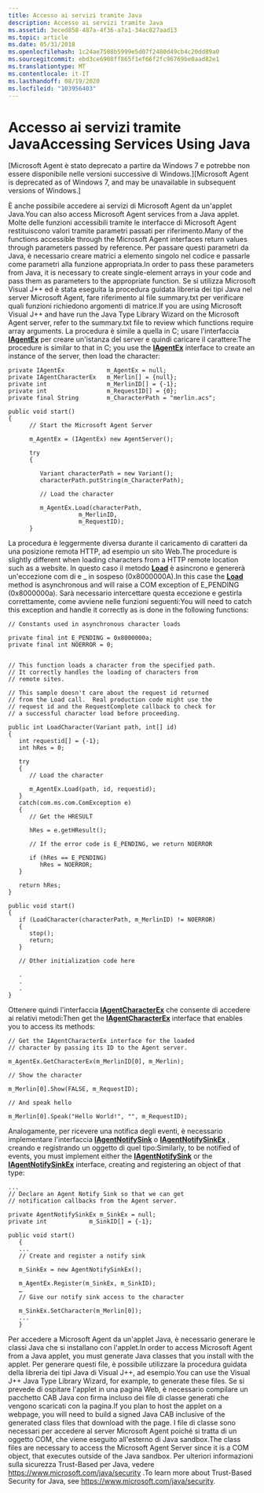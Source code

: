 ```yaml
---
title: Accesso ai servizi tramite Java
description: Accesso ai servizi tramite Java
ms.assetid: 3eced858-487a-4f36-a7a1-34ac827aad13
ms.topic: article
ms.date: 05/31/2018
ms.openlocfilehash: 1c24ae7508b5999e5d07f2480d49cb4c20dd89a0
ms.sourcegitcommit: ebd3ce6908ff865f1ef66f2fc96769be0aad82e1
ms.translationtype: MT
ms.contentlocale: it-IT
ms.lasthandoff: 08/19/2020
ms.locfileid: "103956403"
---
```

# <a name="accessing-services-using-java"></a><span data-ttu-id="45803-103">Accesso ai servizi tramite Java</span><span class="sxs-lookup"><span data-stu-id="45803-103">Accessing Services Using Java</span></span>

<span data-ttu-id="45803-104">\[Microsoft Agent è stato deprecato a partire da Windows 7 e potrebbe non essere disponibile nelle versioni successive di Windows.\]</span><span class="sxs-lookup"><span data-stu-id="45803-104">\[Microsoft Agent is deprecated as of Windows 7, and may be unavailable in subsequent versions of Windows.\]</span></span>

<span data-ttu-id="45803-105">È anche possibile accedere ai servizi di Microsoft Agent da un'applet Java.</span><span class="sxs-lookup"><span data-stu-id="45803-105">You can also access Microsoft Agent services from a Java applet.</span></span> <span data-ttu-id="45803-106">Molte delle funzioni accessibili tramite le interfacce di Microsoft Agent restituiscono valori tramite parametri passati per riferimento.</span><span class="sxs-lookup"><span data-stu-id="45803-106">Many of the functions accessible through the Microsoft Agent interfaces return values through parameters passed by reference.</span></span> <span data-ttu-id="45803-107">Per passare questi parametri da Java, è necessario creare matrici a elemento singolo nel codice e passarle come parametri alla funzione appropriata.</span><span class="sxs-lookup"><span data-stu-id="45803-107">In order to pass these parameters from Java, it is necessary to create single-element arrays in your code and pass them as parameters to the appropriate function.</span></span> <span data-ttu-id="45803-108">Se si utilizza Microsoft Visual J++ ed è stata eseguita la procedura guidata libreria dei tipi Java nel server Microsoft Agent, fare riferimento al file summary.txt per verificare quali funzioni richiedono argomenti di matrice.</span><span class="sxs-lookup"><span data-stu-id="45803-108">If you are using Microsoft Visual J++ and have run the Java Type Library Wizard on the Microsoft Agent server, refer to the summary.txt file to review which functions require array arguments.</span></span> <span data-ttu-id="45803-109">La procedura è simile a quella in C; usare l'interfaccia [**IAgentEx**](https://www.bing.com/search?q=**IAgentEx**) per creare un'istanza del server e quindi caricare il carattere:</span><span class="sxs-lookup"><span data-stu-id="45803-109">The procedure is similar to that in C; you use the [**IAgentEx**](https://www.bing.com/search?q=**IAgentEx**) interface to create an instance of the server, then load the character:</span></span>


```
private IAgentEx            m_AgentEx = null;
private IAgentCharacterEx   m_Merlin[] = {null};
private int                 m_MerlinID[] = {-1};
private int                 m_RequestID[] = {0};
private final String        m_CharacterPath = "merlin.acs";

public void start()
{
      // Start the Microsoft Agent Server

      m_AgentEx = (IAgentEx) new AgentServer();

      try
      {

         Variant characterPath = new Variant();
         characterPath.putString(m_CharacterPath);

         // Load the character

         m_AgentEx.Load(characterPath,
                    m_MerlinID,
                    m_RequestID);
      }
```



<span data-ttu-id="45803-110">La procedura è leggermente diversa durante il caricamento di caratteri da una posizione remota HTTP, ad esempio un sito Web.</span><span class="sxs-lookup"><span data-stu-id="45803-110">The procedure is slightly different when loading characters from a HTTP remote location such as a website.</span></span> <span data-ttu-id="45803-111">In questo caso il metodo [**Load**](/previous-versions/visualstudio/foxpro/h1tx7zt1(v=vs.71)) è asincrono e genererà un'eccezione com di e \_ in sospeso (0x8000000A).</span><span class="sxs-lookup"><span data-stu-id="45803-111">In this case the [**Load**](/previous-versions/visualstudio/foxpro/h1tx7zt1(v=vs.71)) method is asynchronous and will raise a COM exception of E\_PENDING (0x8000000a).</span></span> <span data-ttu-id="45803-112">Sarà necessario intercettare questa eccezione e gestirla correttamente, come avviene nelle funzioni seguenti:</span><span class="sxs-lookup"><span data-stu-id="45803-112">You will need to catch this exception and handle it correctly as is done in the following functions:</span></span>


```
// Constants used in asynchronous character loads

private final int E_PENDING = 0x8000000a;
private final int NOERROR = 0;


// This function loads a character from the specified path.
// It correctly handles the loading of characters from
// remote sites.

// This sample doesn't care about the request id returned
// from the Load call.  Real production code might use the
// request id and the RequestComplete callback to check for
// a successful character load before proceeding.

public int LoadCharacter(Variant path, int[] id)
{
   int requestid[] = {-1};
   int hRes = 0;

   try
   {
      // Load the character

      m_AgentEx.Load(path, id, requestid);
   }
   catch(com.ms.com.ComException e)
   {
      // Get the HRESULT

      hRes = e.getHResult();
      
      // If the error code is E_PENDING, we return NOERROR

      if (hRes == E_PENDING)
         hRes = NOERROR;
   }

   return hRes;
}

public void start()
{
   if (LoadCharacter(characterPath, m_MerlinID) != NOERROR)
   {
      stop();
      return;
   }

   // Other initialization code here

   .
   .
   .
}
```



<span data-ttu-id="45803-113">Ottenere quindi l'interfaccia [**IAgentCharacterEx**](https://www.bing.com/search?q=**IAgentCharacterEx**) che consente di accedere ai relativi metodi:</span><span class="sxs-lookup"><span data-stu-id="45803-113">Then get the [**IAgentCharacterEx**](https://www.bing.com/search?q=**IAgentCharacterEx**) interface that enables you to access its methods:</span></span>


```
// Get the IAgentCharacterEx interface for the loaded
// character by passing its ID to the Agent server.

m_AgentEx.GetCharacterEx(m_MerlinID[0], m_Merlin);

// Show the character

m_Merlin[0].Show(FALSE, m_RequestID);

// And speak hello

m_Merlin[0].Speak("Hello World!", "", m_RequestID);
```



<span data-ttu-id="45803-114">Analogamente, per ricevere una notifica degli eventi, è necessario implementare l'interfaccia [**IAgentNotifySink**](https://www.bing.com/search?q=**IAgentNotifySink**) o [**IAgentNotifySinkEx**](https://www.bing.com/search?q=**IAgentNotifySinkEx**) , creando e registrando un oggetto di quel tipo:</span><span class="sxs-lookup"><span data-stu-id="45803-114">Similarly, to be notified of events, you must implement either the [**IAgentNotifySink**](https://www.bing.com/search?q=**IAgentNotifySink**) or the [**IAgentNotifySinkEx**](https://www.bing.com/search?q=**IAgentNotifySinkEx**) interface, creating and registering an object of that type:</span></span>


```
...
// Declare an Agent Notify Sink so that we can get
// notification callbacks from the Agent server.

private AgentNotifySinkEx m_SinkEx = null;
private int            m_SinkID[] = {-1};

public void start()
   {
   ...
   // Create and register a notify sink

   m_SinkEx = new AgentNotifySinkEx();

   m_AgentEx.Register(m_SinkEx, m_SinkID);
   …
   // Give our notify sink access to the character

   m_SinkEx.SetCharacter(m_Merlin[0]);
   ...
   }
```



<span data-ttu-id="45803-115">Per accedere a Microsoft Agent da un'applet Java, è necessario generare le classi Java che si installano con l'applet.</span><span class="sxs-lookup"><span data-stu-id="45803-115">In order to access Microsoft Agent from a Java applet, you must generate Java classes that you install with the applet.</span></span> <span data-ttu-id="45803-116">Per generare questi file, è possibile utilizzare la procedura guidata della libreria dei tipi Java di Visual J++, ad esempio.</span><span class="sxs-lookup"><span data-stu-id="45803-116">You can use the Visual J++ Java Type Library Wizard, for example, to generate these files.</span></span> <span data-ttu-id="45803-117">Se si prevede di ospitare l'applet in una pagina Web, è necessario compilare un pacchetto CAB Java con firma incluso dei file di classe generati che vengono scaricati con la pagina.</span><span class="sxs-lookup"><span data-stu-id="45803-117">If you plan to host the applet on a webpage, you will need to build a signed Java CAB inclusive of the generated class files that download with the page.</span></span> <span data-ttu-id="45803-118">I file di classe sono necessari per accedere al server Microsoft Agent poiché si tratta di un oggetto COM, che viene eseguito all'esterno di Java sandbox.</span><span class="sxs-lookup"><span data-stu-id="45803-118">The class files are necessary to access the Microsoft Agent Server since it is a COM object, that executes outside of the Java sandbox.</span></span> <span data-ttu-id="45803-119">Per ulteriori informazioni sulla sicurezza Trust-Based per Java, vedere <https://www.microsoft.com/java/security> .</span><span class="sxs-lookup"><span data-stu-id="45803-119">To learn more about Trust-Based Security for Java, see <https://www.microsoft.com/java/security>.</span></span>

 

 